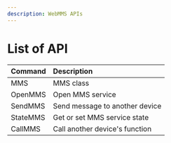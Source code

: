 ```yaml
---
description: WebMMS APIs
---
```


# List of API

| Command | Description |
| :--- | :--- |
| MMS | MMS class |
| OpenMMS | Open MMS service |
| SendMMS | Send message to another device |
| StateMMS | Get or set MMS service state |
| CallMMS | Call another device's function |

